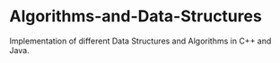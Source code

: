 # Algorithms-and-Data-Structures
Implementation of different Data Structures and Algorithms in C++ and Java.
